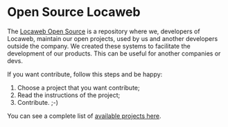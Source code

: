 # Open Source Locaweb
The [Locaweb Open Source](http://bit.ly/opensource-locaweb) is a repository where we, developers of Locaweb, maintain our open projects, used by us and another developers outside the company. We created these systems to facilitate the development of our products. This can be useful for another companies or devs.

If you want contribute, follow this steps and be happy:
1. Choose a project that you want contribute;
2. Read the instructions of the project;
3. Contribute. ;-)

You can see a complete list of [available projects here](http://bit.ly/github-locaweb).
